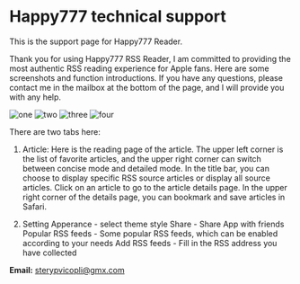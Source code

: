 # Happy777 technical support

This is the support page for Happy777 Reader.

Thank you for using Happy777 RSS Reader, I am committed to providing the most authentic RSS reading experience for Apple fans. Here are some screenshots and function introductions. If you have any questions, please contact me in the mailbox at the bottom of the page, and I will provide you with any help.

![one](https://github.com/Happy777Support/happy777.support.io/blob/main/screenshot/one.jpg)
![two](https://github.com/Happy777Support/happy777.support.io/blob/main/screenshot/two.jpg)
![three](https://github.com/Happy777Support/happy777.support.io/blob/main/screenshot/three.jpg)
![four](https://github.com/Happy777Support/happy777.support.io/blob/main/screenshot/four.jpg)

There are two tabs here:
1. Article:
     Here is the reading page of the article. The upper left corner is the list of favorite articles, and the upper right corner can switch between concise mode and detailed mode. In the title bar, you can choose to display specific RSS source articles or display all source articles.
     Click on an article to go to the article details page. In the upper right corner of the details page, you can bookmark and save articles in Safari.

2. Setting
    Apperance - select theme style
    Share - Share App with friends
    Popular RSS feeds - Some popular RSS feeds, which can be enabled according to your needs
    Add RSS feeds - Fill in the RSS address you have collected


**Email:** sterypvicopli@gmx.com
